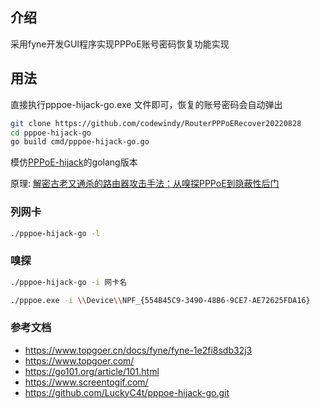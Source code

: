 ## 介绍
采用fyne开发GUI程序实现PPPoE账号密码恢复功能实现


## 用法
直接执行pppoe-hijack-go.exe 文件即可，恢复的账号密码会自动弹出


```bash
git clone https://github.com/codewindy/RouterPPPoERecover20220828
cd pppoe-hijack-go
go build cmd/pppoe-hijack-go.go
```
模仿[PPPoE-hijack](https://github.com/Karblue/PPPoE-hijack)的golang版本

原理: [解密古老又通杀的路由器攻击手法：从嗅探PPPoE到隐蔽性后门](http://www.freebuf.com/articles/wireless/163480.html)

### 列网卡

```bash
./pppoe-hijack-go -l
```

### 嗅探

```bash
./pppoe-hijack-go -i 网卡名

./pppoe.exe -i \\Device\\NPF_{554B45C9-3490-48B6-9CE7-AE72625FDA16}

```
### 参考文档
* https://www.topgoer.cn/docs/fyne/fyne-1e2fi8sdb32j3
* https://www.topgoer.com/
* https://go101.org/article/101.html
* https://www.screentogif.com/
* https://github.com/LuckyC4t/pppoe-hijack-go.git
